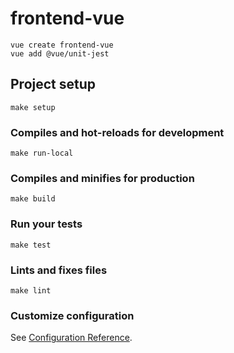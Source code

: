 # frontend-vue

```
vue create frontend-vue
vue add @vue/unit-jest
```

## Project setup
```
make setup
```

### Compiles and hot-reloads for development
```
make run-local
```

### Compiles and minifies for production
```
make build
```

### Run your tests
```
make test
```

### Lints and fixes files
```
make lint
```

### Customize configuration
See [Configuration Reference](https://cli.vuejs.org/config/).
